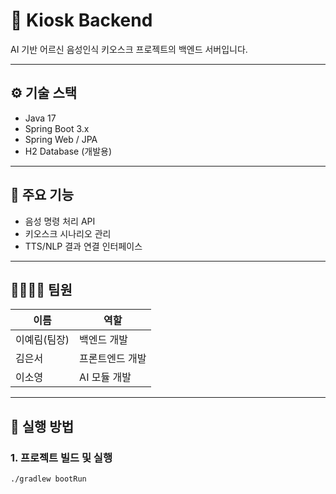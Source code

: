 # 🧠 Kiosk Backend

AI 기반 어르신 음성인식 키오스크 프로젝트의 백엔드 서버입니다.

---

## ⚙️ 기술 스택

- Java 17
- Spring Boot 3.x
- Spring Web / JPA
- H2 Database (개발용)

---

## 🔧 주요 기능

- 음성 명령 처리 API  
- 키오스크 시나리오 관리  
- TTS/NLP 결과 연결 인터페이스  

---

## 👨‍👩‍👧‍👦 팀원

| 이름   | 역할         |
|--------|--------------|
| 이예림(팀장) | 백엔드 개발 |
| 김은서 | 프론트엔드 개발 |
| 이소영 | AI 모듈 개발 |

---

## 🚀 실행 방법

### 1. 프로젝트 빌드 및 실행

```bash
./gradlew bootRun
